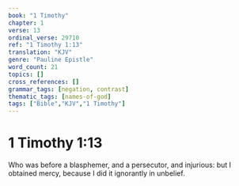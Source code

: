```yaml
---
book: "1 Timothy"
chapter: 1
verse: 13
ordinal_verse: 29710
ref: "1 Timothy 1:13"
translation: "KJV"
genre: "Pauline Epistle"
word_count: 21
topics: []
cross_references: []
grammar_tags: [negation, contrast]
thematic_tags: [names-of-god]
tags: ["Bible","KJV","1 Timothy"]
---
```


# 1 Timothy 1:13

Who was before a blasphemer, and a persecutor, and injurious: but I obtained mercy, because I did it ignorantly in unbelief.
